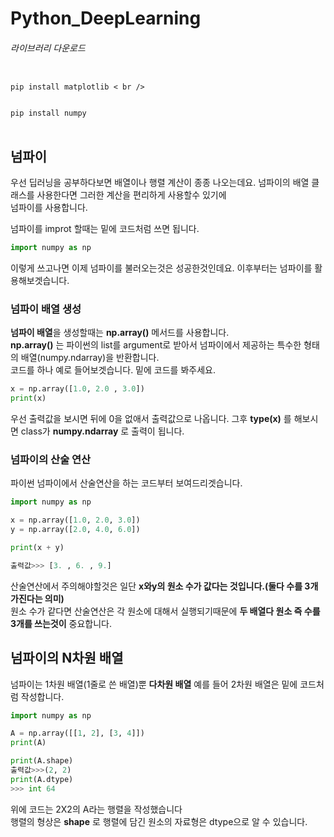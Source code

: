 # Python_DeepLearning

<h6>라이브러리 다운로드</h6>
<pre>
<code>
pip install matplotlib < br />
<br />
pip install numpy
</code>
</pre>

## 넘파이
우선 딥러닝을 공부하다보면 배열이나 행렬 계산이 종종 나오는데요. 넘파이의 배열 클래스를 사용한다면 그러한 계산을 편리하게 사용할수 있기에<br />
넘파이를 사용합니다.

넘파이를 improt 할때는 밑에 코드처럼 쓰면 됩니다.

~~~python
import numpy as np
~~~

이렇게 쓰고나면 이제 넘파이를 불러오는것은 성공한것인데요. 
이후부터는 넘파이를 활용해보겟습니다.

### 넘파이 배열 생성
**넘파이 배열**을 생성할때는 **np.array()** 메서드를 사용합니다. <br />
**np.array()** 는 파이썬의 list를 argument로 받아서 넘파이에서 제공하는 특수한 형태의 배열(numpy.ndarray)을 반환합니다.<br />
코드를 하나 예로 들어보겟습니다. 밑에 코드를 봐주세요.
~~~python 
x = np.array([1.0, 2.0 , 3.0])
print(x)
~~~
우선 출력값을 보시면 뒤에 0을 없애서 출력값으로 나옵니다.
그후 **type(x)** 를 해보시면 class가 **numpy.ndarray** 로 출력이 됩니다.

### 넘파이의 산술 연산
파이썬 넘파이에서 산술연산을 하는 코드부터 보여드리겟습니다.
~~~python
import numpy as np

x = np.array([1.0, 2.0, 3.0])
y = np.array([2.0, 4.0, 6.0])

print(x + y)

출력값>>> [3. , 6. , 9.]
~~~
산술연산에서 주의해야할것은 일단 **x와y의 원소 수가 값다는 것입니다.(둘다 수를 3개 가진다는 의미)**  <br />
원소 수가 같다면 산술연산은 각 원소에 대해서 실행되기때문에 **두 배열다 원소 즉 수를 3개를 쓰는것이** 중요합니다. <br />

## 넘파이의 N차원 배열
넘파이는 1차원 배열(1줄로 쓴 배열)뿐 **다차원 배열** 예를 들어 2차원 배열은 밑에 코드처럼 작성합니다.<br />
~~~python
import numpy as np

A = np.array([[1, 2], [3, 4]])
print(A)

print(A.shape)
출력값>>>(2, 2) 
print(A.dtype)
>>> int 64
~~~
위에 코드는 2X2의 A라는 행렬을 작성했습니다<br />
행렬의 형상은 **shape** 로 행렬에 담긴 원소의 자료형은 dtype으로 알 수 있습니다.<br />





